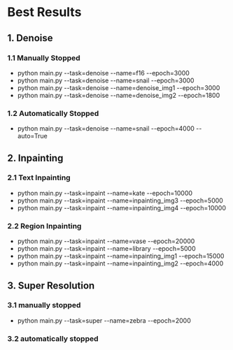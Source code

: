 # Best Results

## 1. Denoise

### 1.1 Manually Stopped
- python main.py --task=denoise --name=f16 --epoch=3000
- python main.py --task=denoise --name=snail --epoch=3000
- python main.py --task=denoise --name=denoise_img1 --epoch=3000
- python main.py --task=denoise --name=denoise_img2 --epoch=1800

### 1.2 Automatically Stopped
- python main.py --task=denoise --name=snail --epoch=4000 --auto=True


## 2. Inpainting

### 2.1 Text Inpainting
- python main.py --task=inpaint --name=kate --epoch=10000
- python main.py --task=inpaint --name=inpainting_img3 --epoch=5000
- python main.py --task=inpaint --name=inpainting_img4 --epoch=10000

### 2.2 Region Inpainting
- python main.py --task=inpaint --name=vase --epoch=20000
- python main.py --task=inpaint --name=library --epoch=5000
- python main.py --task=inpaint --name=inpainting_img1 --epoch=15000
- python main.py --task=inpaint --name=inpainting_img2 --epoch=4000

## 3. Super Resolution

### 3.1 manually stopped
- python main.py --task=super --name=zebra --epoch=2000

### 3.2 automatically stopped
